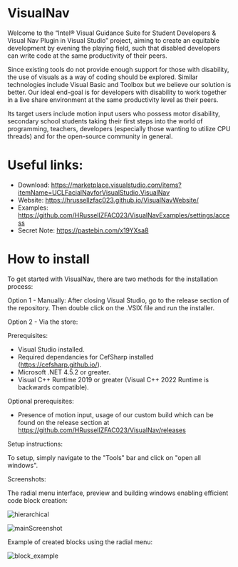 # VisualNav


Welcome to the “Intel® Visual Guidance Suite for Student Developers & Visual Nav Plugin in Visual Studio” project, aiming to create an equitable development by evening the playing field, such that disabled developers can write code at the same productivity of their peers.  

Since existing tools do not provide enough support for those with disability, the use of visuals as a way of coding should be explored. Similar technologies include Visual Basic and Toolbox but we believe our solution is better. Our ideal end-goal is for developers with disability to work together in a live share environment at the same productivity level as their peers.

Its target users include motion input users who possess motor disability, secondary school students taking their first steps into the world of programming, teachers, developers (especially those wanting to utilize CPU threads) and for the open-source community in general.

# Useful links:

* Download: https://marketplace.visualstudio.com/items?itemName=UCLFacialNavforVisualStudio.VisualNav
* Website: https://hrussellzfac023.github.io/VisualNavWebsite/
* Examples: https://github.com/HRussellZFAC023/VisualNavExamples/settings/access
* Secret Note: https://pastebin.com/x19YXsa8


# How to install

To get started with VisualNav, there are two methods for the installation process:

Option 1 - Manually: 
After closing Visual Studio, go to the release section of the repository. Then double click on the .VSIX file and run the installer.

Option 2 - Via the store:

Prerequisites: 
* Visual Studio installed.
* Required dependancies for CefSharp installed (https://cefsharp.github.io/).
* Microsoft .NET 4.5.2 or greater.
* Visual C++ Runtime 2019 or greater (Visual C++ 2022 Runtime is backwards compatible).

Optional prerequisites:
* Presence of motion input, usage of our custom build which can be found on the release section at https://github.com/HRussellZFAC023/VisualNav/releases
     
Setup instructions:
    
To setup, simply navigate to the "Tools" bar and click on "open all windows".
    
Screenshots:

The radial menu interface, preview and building windows enabling efficient code block creation:

![hierarchical](https://user-images.githubusercontent.com/96876320/187951335-05cff28b-045b-4fba-b289-031baa2efa4e.png)

![mainScreenshot](https://user-images.githubusercontent.com/96876320/187952113-ee522257-4a3c-4802-877e-a9b77b117410.png)

Example of created blocks using the radial menu:

![block_example](https://user-images.githubusercontent.com/96876320/187952486-52fb1fae-4330-4415-86b3-fea184484129.png)

